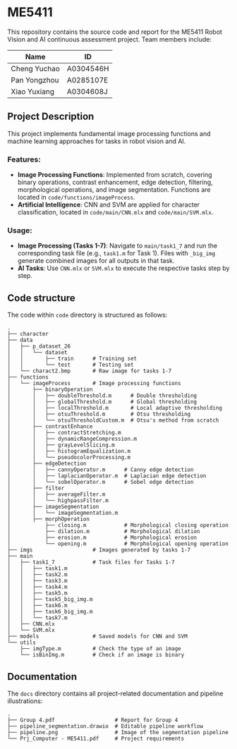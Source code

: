# ME5411
This repository contains the source code and report for the ME5411 Robot Vision and AI continuous assessment project. Team members include:

| Name          | ID        |
| ------------- | --------- | 
| Cheng Yuchao  | A0304546H | 
| Pan Yongzhou  | A0285107E | 
| Xiao Yuxiang  | A0304608J | 


## Project Description
This project implements fundamental image processing functions and machine learning approaches for tasks in robot vision and AI.

### Features:
- **Image Processing Functions**: Implemented from scratch, covering binary operations, contrast enhancement, edge detection, filtering, morphological operations, and image segmentation. Functions are located in `code/functions/imageProcess`.
- **Artificial Intelligence**: CNN and SVM are applied for character classification, located in `code/main/CNN.mlx` and `code/main/SVM.mlx`.

### Usage:
- **Image Processing (Tasks 1-7)**: Navigate to `main/task1_7` and run the corresponding task file (e.g., `task1.m` for Task 1). Files with `_big_img` generate combined images for all outputs in that task.
- **AI Tasks**: Use `CNN.mlx` or `SVM.mlx` to execute the respective tasks step by step.

## Code structure
The code within `code` directory is structured as follows:
``` shell
.
├── character
├── data                   
│   ├── p_dataset_26       
│   │   └── dataset
│   │       ├── train      # Training set
│   │       └── test       # Testing set
│   └── charact2.bmp       # Raw image for tasks 1-7
├── functions
│   └── imageProcess       # Image processing functions
│       ├── binaryOperation
│       │   ├── doubleThreshold.m      # Double thresholding
│       │   ├── globalThreshold.m      # Global thresholding
│       │   ├── localThreshold.m       # Local adaptive thresholding
│       │   ├── otsuThreshold.m        # Otsu thresholding
│       │   └── otsuThresholdCustom.m  # Otsu's method from scratch
│       ├── contrastEnhance
│       │   ├── contractStretching.m        
│       │   ├── dynamicRangeCompression.m   
│       │   ├── grayLevelSlicing.m          
│       │   ├── histogramEqualization.m     
│       │   └── pseudocolorProcessing.m     
│       ├── edgeDetection
│       │   ├── cannyOperator.m      # Canny edge detection
│       │   ├── laplacianOperator.m  # Laplacian edge detection
│       │   └── sobelOperator.m      # Sobel edge detection
│       ├── filter
│       │   ├── averageFilter.m      
│       │   └── highpassFilter.m     
│       ├── imageSegmentation
│       │   └── imageSegmentation.m  
│       ├── morphOperation
│           ├── closing.m            # Morphological closing operation
│           ├── dilation.m           # Morphological dilation
│           ├── erosion.m            # Morphological erosion
│           └── opening.m            # Morphological opening operation
├── imgs                   # Images generated by tasks 1-7
├── main
│   ├── task1_7            # Task files for Tasks 1-7
│   │   ├── task1.m
│   │   ├── task2.m
│   │   ├── task3.m
│   │   ├── task4.m
│   │   ├── task5.m
│   │   ├── task5_big_img.m
│   │   ├── task6.m
│   │   ├── task6_big_img.m
│   │   └── task7.m
│   ├── CNN.mlx            
│   └── SVM.mlx            
├── models                 # Saved models for CNN and SVM
└── utils
    ├── imgType.m          # Check the type of an image
    └── isBinImg.m         # Check if an image is binary
```

## Documentation
The `docs` directory contains all project-related documentation and pipeline illustrations:

``` shell
.
├── Group 4.pdf                   # Report for Group 4
├── pipeline_segmentation.drawio  # Editable pipeline workflow
├── pipeline.png                  # Image of the segmentation pipeline
└── Prj_Computer - ME5411.pdf     # Project requirements
```